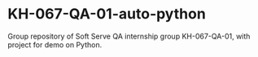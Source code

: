 # KH-067-QA-01-auto-python
Group repository of Soft Serve QA internship group KH-067-QA-01, with project for demo on Python. 
